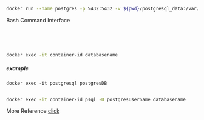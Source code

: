 
```sh
docker run --name postgres -p 5432:5432 -v ${pwd}/postgresql_data:/var/lib/postgresql/data -v postgresql:/var/lib/postgresql -e POSTGRES_USER=postgresUser POSTGRES_PASSWORD=postgresPassword POSTGRES_DB=postgresDB -e DOCKER_HOST=tcp://docker:2376 --network=bridge --restart=on-failure postgres:latest

```


Bash Command Interface

<br></br>
```sh

docker exec -it container-id databasename

```
##### example

```powershell
docker exec -it postgresql postgresDB
```

```sh

docker exec -it container-id psql -U postgresUsername databasename

```


More Reference [click](https://stackoverflow.com/questions/30848670/how-to-customize-the-configuration-file-of-the-official-postgresql-docker-image)
